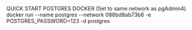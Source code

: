 QUICK START POSTGRES DOCKER (Set to same network as pgAdmin4)
docker run --name postgres --network 086bd8ab73b6 -e POSTGRES_PASSWORD=123 -d postgres 
